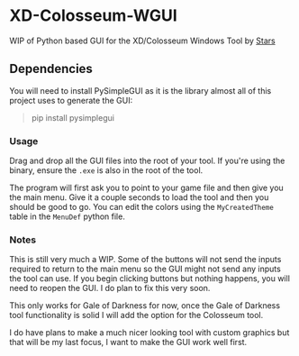 # XD-Colosseum-WGUI

 WIP of Python based GUI for the XD/Colosseum Windows Tool by [Stars](https://github.com/PekanMmd/)

 
 ## Dependencies 
 
 You will need to install PySimpleGUI as it is the library almost all of this project uses to generate the GUI:
 > pip install pysimplegui


### Usage

Drag and drop all the GUI files into the root of your tool. If you're using the binary, ensure the `.exe` is also in the root of the tool.

The program will first ask you to point to your game file and then give you the main menu. Give it a couple seconds to load the tool and then you should be good to go. You can edit the colors using the `MyCreatedTheme` table in the `MenuDef` python file.


### Notes

This is still very much a WIP. Some of the buttons will not send the inputs required to return to the main menu so the GUI might not send any inputs the tool can use. If you begin clicking buttons but nothing happens, you will need to reopen the GUI. I do plan to fix this very soon.

This only works for Gale of Darkness for now, once the Gale of Darkness tool functionality is solid I will add the option for the Colosseum tool.

I do have plans to make a much nicer looking tool with custom graphics but that will be my last focus, I want to make the GUI work well first.
